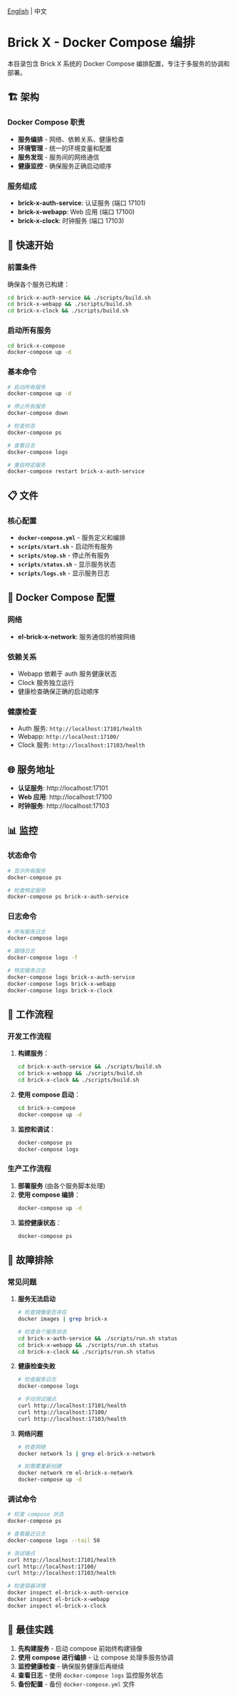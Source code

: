 [English](README.en.md) | 中文

# Brick X - Docker Compose 编排

本目录包含 Brick X 系统的 Docker Compose 编排配置，专注于多服务的协调和部署。

## 🏗️ 架构

### Docker Compose 职责
- **服务编排** - 网络、依赖关系、健康检查
- **环境管理** - 统一的环境变量和配置
- **服务发现** - 服务间的网络通信
- **健康监控** - 确保服务正确启动顺序

### 服务组成
- **brick-x-auth-service**: 认证服务 (端口 17101)
- **brick-x-webapp**: Web 应用 (端口 17100)
- **brick-x-clock**: 时钟服务 (端口 17103)

## 🚀 快速开始

### 前置条件
确保各个服务已构建：
```bash
cd brick-x-auth-service && ./scripts/build.sh
cd brick-x-webapp && ./scripts/build.sh
cd brick-x-clock && ./scripts/build.sh
```

### 启动所有服务
```bash
cd brick-x-compose
docker-compose up -d
```

### 基本命令
```bash
# 启动所有服务
docker-compose up -d

# 停止所有服务
docker-compose down

# 检查状态
docker-compose ps

# 查看日志
docker-compose logs

# 重启特定服务
docker-compose restart brick-x-auth-service
```

## 📋 文件

### 核心配置
- **`docker-compose.yml`** - 服务定义和编排
- **`scripts/start.sh`** - 启动所有服务
- **`scripts/stop.sh`** - 停止所有服务
- **`scripts/status.sh`** - 显示服务状态
- **`scripts/logs.sh`** - 显示服务日志

## 🔧 Docker Compose 配置

### 网络
- **el-brick-x-network**: 服务通信的桥接网络

### 依赖关系
- Webapp 依赖于 auth 服务健康状态
- Clock 服务独立运行
- 健康检查确保正确的启动顺序

### 健康检查
- Auth 服务: `http://localhost:17101/health`
- Webapp: `http://localhost:17100/`
- Clock 服务: `http://localhost:17103/health`

## 🌐 服务地址

- **认证服务**: http://localhost:17101
- **Web 应用**: http://localhost:17100
- **时钟服务**: http://localhost:17103

## 📊 监控

### 状态命令
```bash
# 显示所有服务
docker-compose ps

# 检查特定服务
docker-compose ps brick-x-auth-service
```

### 日志命令
```bash
# 所有服务日志
docker-compose logs

# 跟随日志
docker-compose logs -f

# 特定服务日志
docker-compose logs brick-x-auth-service
docker-compose logs brick-x-webapp
docker-compose logs brick-x-clock
```

## 🔄 工作流程

### 开发工作流程
1. **构建服务**：
   ```bash
   cd brick-x-auth-service && ./scripts/build.sh
   cd brick-x-webapp && ./scripts/build.sh
   cd brick-x-clock && ./scripts/build.sh
   ```

2. **使用 compose 启动**：
   ```bash
   cd brick-x-compose
   docker-compose up -d
   ```

3. **监控和调试**：
   ```bash
   docker-compose ps
   docker-compose logs
   ```

### 生产工作流程
1. **部署服务** (由各个服务脚本处理)
2. **使用 compose 编排**：
   ```bash
   docker-compose up -d
   ```
3. **监控健康状态**：
   ```bash
   docker-compose ps
   ```

## 🐛 故障排除

### 常见问题

1. **服务无法启动**
   ```bash
   # 检查镜像是否存在
   docker images | grep brick-x
   
   # 检查各个服务状态
   cd brick-x-auth-service && ./scripts/run.sh status
   cd brick-x-webapp && ./scripts/run.sh status
   cd brick-x-clock && ./scripts/run.sh status
   ```

2. **健康检查失败**
   ```bash
   # 检查服务日志
   docker-compose logs
   
   # 手动测试端点
   curl http://localhost:17101/health
   curl http://localhost:17100/
   curl http://localhost:17103/health
   ```

3. **网络问题**
   ```bash
   # 检查网络
   docker network ls | grep el-brick-x-network
   
   # 如需要重新创建
   docker network rm el-brick-x-network
   docker-compose up -d
   ```

### 调试命令
```bash
# 检查 compose 状态
docker-compose ps

# 查看最近日志
docker-compose logs --tail 50

# 测试端点
curl http://localhost:17101/health
curl http://localhost:17100/
curl http://localhost:17103/health

# 检查容器详情
docker inspect el-brick-x-auth-service
docker inspect el-brick-x-webapp
docker inspect el-brick-x-clock
```

## 🎯 最佳实践

1. **先构建服务** - 启动 compose 前始终构建镜像
2. **使用 compose 进行编排** - 让 compose 处理多服务协调
3. **监控健康检查** - 确保服务健康后再继续
4. **查看日志** - 使用 `docker-compose logs` 监控服务状态
5. **备份配置** - 备份 `docker-compose.yml` 文件 